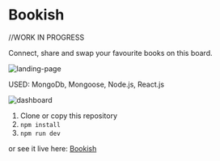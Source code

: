 # Bookish

//WORK IN PROGRESS

Connect, share and swap your favourite books on this board.

![landing-page](https://res.cloudinary.com/vazzz/image/upload/v1538408218/Screenshot_from_2018-10-01_16-25-14.png)

USED: MongoDb, Mongoose, Node.js, React.js

![dashboard](https://res.cloudinary.com/vazzz/image/upload/v1538409648/Screenshot_from_2018-10-01_17-58-56.png)

1. Clone or copy this repository
2. `npm install`
3. `npm run dev`

or see it live here: [Bookish](https://the-bookish.herokuapp.com)
